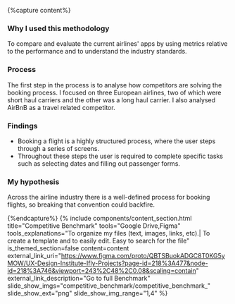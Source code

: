 
{%capture content%}
### Why I used this methodology

To compare and evaluate the current airlines' apps by using metrics relative to the performance and to understand the industry standards.

### Process
The first step in the process is to analyse how competitors are solving the booking process. I focused on three European airlines, two of which were short haul carriers and the other was a long haul carrier. I also analysed AirBnB as a travel related competitor.

### Findings
* Booking a flight is a highly structured process, where the user steps through a series of screens.
* Throughout these steps the user is required to complete specific tasks such as selecting dates and filling out passenger forms.

### My hypothesis
Across the airline industry there is a well-defined process for booking flights, so breaking that convention could backfire.

{%endcapture%}
{%
    include components/content_section.html
    title="Competitive Benchmark"
    tools="Google Drive,Figma"
    tools_explanations="To organize my files (text, images, links, etc).|
    To create a template and to easily edit.
    Easy to search for the file"
    is_themed_section=false
    content=content
    external_link_uri="https://www.figma.com/proto/QBTSBuokADGC8T0KG5yMOW/UX-Design-Institute-Ifly-Projects?page-id=218%3A477&node-id=218%3A746&viewport=243%2C48%2C0.08&scaling=contain"
    external_link_description="Go to full Benchmark"
    slide_show_imgs="competitive_benchmark/competitive_benchmark_"
    slide_show_ext="png"
    slide_show_img_range="1,4"
%}
